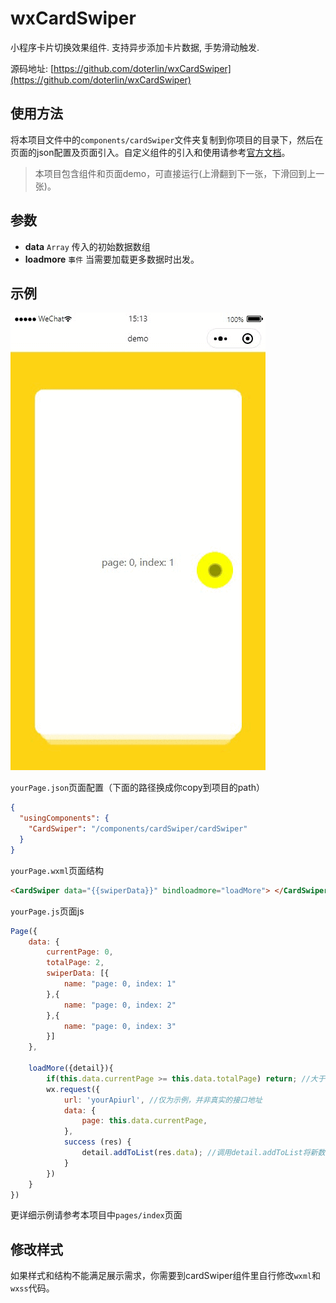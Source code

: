 # wxCardSwiper
小程序卡片切换效果组件. 支持异步添加卡片数据, 手势滑动触发.

源码地址: [https://github.com/doterlin/wxCardSwiper](https://github.com/doterlin/wxCardSwiper)

## 使用方法
将本项目文件中的`components/cardSwiper`文件夹复制到你项目的目录下，然后在页面的json配置及页面引入。自定义组件的引入和使用请参考[官方文档](https://developers.weixin.qq.com/miniprogram/dev/framework/custom-component/)。

> 本项目包含组件和页面demo，可直接运行(上滑翻到下一张，下滑回到上一张)。

## 参数

+ **data** `Array` 传入的初始数据数组 
+ **loadmore** `事件` 当需要加载更多数据时出发。

## 示例
![demo效果](/demo.gif)


`yourPage.json`页面配置（下面的路径换成你copy到项目的path）
```json
{
  "usingComponents": {
    "CardSwiper": "/components/cardSwiper/cardSwiper"
  }
}
```

`yourPage.wxml`页面结构
```html
<CardSwiper data="{{swiperData}}" bindloadmore="loadMore"> </CardSwiper>
```

`yourPage.js`页面js
```javascript
Page({
    data: {
        currentPage: 0,
        totalPage: 2,
        swiperData: [{
            name: "page: 0, index: 1"
        },{
            name: "page: 0, index: 2"
        },{
            name: "page: 0, index: 3"
        }]
    },

    loadMore({detail}){
        if(this.data.currentPage >= this.data.totalPage) return; //大于总页数时退出
        wx.request({
            url: 'yourApiurl', //仅为示例，并非真实的接口地址
            data: {
                page: this.data.currentPage,
            },
            success (res) {
                detail.addToList(res.data); //调用detail.addToList将新数据累加到组件内部数据
            }
        })
    }
})

```
更详细示例请参考本项目中`pages/index`页面

## 修改样式
如果样式和结构不能满足展示需求，你需要到cardSwiper组件里自行修改`wxml`和`wxss`代码。